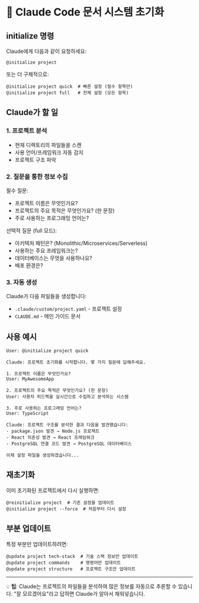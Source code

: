 # 🚀 Claude Code 문서 시스템 초기화

## initialize 명령

Claude에게 다음과 같이 요청하세요:

```
@initialize project
```

또는 더 구체적으로:

```
@initialize project quick  # 빠른 설정 (필수 항목만)
@initialize project full   # 전체 설정 (모든 항목)
```

## Claude가 할 일

### 1. 프로젝트 분석
- 현재 디렉토리의 파일들을 스캔
- 사용 언어/프레임워크 자동 감지
- 프로젝트 구조 파악

### 2. 질문을 통한 정보 수집
필수 질문:
- 프로젝트 이름은 무엇인가요?
- 프로젝트의 주요 목적은 무엇인가요? (한 문장)
- 주로 사용하는 프로그래밍 언어는?

선택적 질문 (full 모드):
- 아키텍처 패턴은? (Monolithic/Microservices/Serverless)
- 사용하는 주요 프레임워크는?
- 데이터베이스는 무엇을 사용하나요?
- 배포 환경은?

### 3. 자동 생성
Claude가 다음 파일들을 생성합니다:
- `.claude/custom/project.yaml` - 프로젝트 설정
- `CLAUDE.md` - 메인 가이드 문서

## 사용 예시

```
User: @initialize project quick

Claude: 프로젝트 초기화를 시작합니다. 몇 가지 질문에 답해주세요.

1. 프로젝트 이름은 무엇인가요?
User: MyAwesomeApp

2. 프로젝트의 주요 목적은 무엇인가요? (한 문장)
User: 사용자 피드백을 실시간으로 수집하고 분석하는 시스템

3. 주로 사용하는 프로그래밍 언어는?
User: TypeScript

Claude: 프로젝트 구조를 분석한 결과 다음을 발견했습니다:
- package.json 발견 → Node.js 프로젝트
- React 의존성 발견 → React 프레임워크
- PostgreSQL 연결 코드 발견 → PostgreSQL 데이터베이스

이제 설정 파일을 생성하겠습니다...
```

## 재초기화

이미 초기화된 프로젝트에서 다시 실행하면:
```
@reinitialize project  # 기존 설정을 업데이트
@initialize project --force  # 처음부터 다시 설정
```

## 부분 업데이트

특정 부분만 업데이트하려면:
```
@update project tech-stack  # 기술 스택 정보만 업데이트
@update project commands    # 명령어만 업데이트
@update project structure   # 프로젝트 구조만 업데이트
```

---

💡 **팁**: Claude는 프로젝트의 파일들을 분석하여 많은 정보를 자동으로 추론할 수 있습니다. 
"잘 모르겠어요"라고 답하면 Claude가 알아서 채워넣습니다.